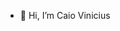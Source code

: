 - 👋 Hi, I’m  Caio Vinicius

<!---
CaioMMelo/CaioMMelo is a ✨ special ✨ repository because its `README.md` (this file) appears on your GitHub profile.
You can click the Preview link to take a look at your changes.
--->
